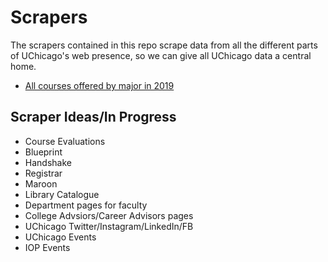 # Scrapers
The scrapers contained in this repo scrape data from all the different parts of UChicago's web presence, 
so we can give all UChicago data a central home. 

- [All courses offered by major in 2019](https://github.com/UCOpenData/Scrapers/blob/master/uchicago%20beautifulsoup.py)

## Scraper Ideas/In Progress 
- Course Evaluations 
- Blueprint 
- Handshake 
- Registrar 
- Maroon 
- Library Catalogue 
- Department pages for faculty 
- College Advsiors/Career Advisors pages 
- UChicago Twitter/Instagram/LinkedIn/FB
- UChicago Events
- IOP Events
